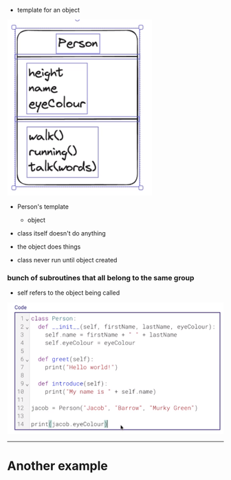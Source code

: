 - template for an object

![template](image-5.png)

- Person's template
    - object

- class itself doesn't do anything
- the object does things

- class never run until object created


### bunch of subroutines that all belong to the same group

- self refers to the object being called

![example](image-6.png)

---

# Another example

